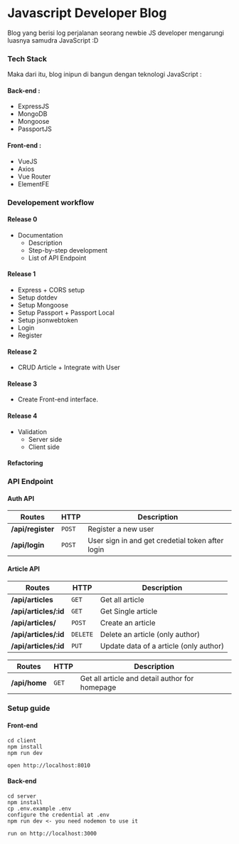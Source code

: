 # Javascript Developer Blog
Blog yang berisi log perjalanan seorang newbie JS developer mengarungi luasnya samudra JavaScript :D

### Tech Stack
Maka dari itu, blog inipun di bangun dengan teknologi JavaScript :

#### Back-end :
- ExpressJS
- MongoDB
- Mongoose
- PassportJS

#### Front-end :
- VueJS
- Axios
- Vue Router
- ElementFE

### Developement workflow

#### Release 0

- Documentation
  - Description
  - Step-by-step development
  - List of API Endpoint

#### Release 1

- Express + CORS setup
- Setup dotdev
- Setup Mongoose
- Setup Passport + Passport Local
- Setup jsonwebtoken
- Login
- Register

#### Release 2

- CRUD Article + Integrate with User

#### Release 3

- Create Front-end interface.

#### Release 4

- Validation
  - Server side
  - Client side

#### Refactoring

### API Endpoint

#### Auth API

Routes | HTTP | Description
--- | --- | ---
**/api/register** | `POST` | Register a new user
**/api/login** | `POST` | User sign in and get credetial token after login

#### Article API

Routes | HTTP | Description
--- | --- | ---
**/api/articles** | `GET` | Get all article
**/api/articles/:id** | `GET` | Get Single article
**/api/articles/** | `POST` | Create an article
**/api/articles/:id** | `DELETE` | Delete an article (only author)
**/api/articles/:id** | `PUT` | Update data of a article (only author)

Routes | HTTP | Description
--- | --- | ---
**/api/home** | `GET` | Get all article and detail author for homepage

### Setup guide

#### Front-end
```
cd client
npm install
npm run dev

open http://localhost:8010
```

#### Back-end
```
cd server
npm install
cp .env.example .env
configure the credential at .env
npm run dev <- you need nodemon to use it

run on http://localhost:3000
```
